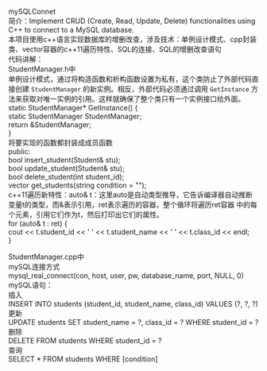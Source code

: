 mySQLConnet  
简介：Implement CRUD (Create, Read, Update, Delete) functionalities using C++ to connect to a MySQL database.  
      本项目使用c++语言实现数据库的增删改查，涉及技术：单例设计模式、cpp封装类、vector容器的c++11遍历特性、SQL的连接、SQL的增删改查语句  
代码讲解：  
StudentManager.h中  
  单例设计模式，通过将构造函数和析构函数设置为私有，这个类防止了外部代码直接创建 `StudentManager` 的新实例。相反，外部代码必须通过调用
  `GetInstance` 方法来获取对唯一实例的引用。这样就确保了整个类只有一个实例接口给外面。  
  static StudentManager* GetInstance() {  
    static StudentManager StudentManager;  
    return &StudentManager;  
  }  
  将要实现的函数都封装成成员函数  
  public:  
  	bool insert_student(Student& stu);  
  	bool update_student(Student& stu);  
  	bool delete_student(int student_id);  
  	vector<Student> get_students(string condition = "");  
  c++11遍历新特性：auto& t：这里auto是自动类型推导，它告诉编译器自动推断变量t的类型，而&表示引用，ret表示遍历的容器，整个循环将遍历ret容器
  中的每个元素，引用它们作为t，然后打印出它们的属性。  
  for (auto& t : ret) {  
		cout << t.student_id << ' ' << t.student_name << ' ' << t.class_id << endl;  
	}  
 
StudentManager.cpp中  
  mySQL连接方式  
  mysql_real_connect(con, host, user, pw, database_name, port, NULL, 0)  
  mySQL语句：  
  插入  
  INSERT INTO students (student_id, student_name, class_id) VALUES (?, ?, ?)  
  更新  
  UPDATE students SET student_name = ?, class_id = ? WHERE student_id = ?  
  删除  
  DELETE FROM students WHERE student_id = ?  
  查询  
  SELECT * FROM students WHERE [condition]  
  
